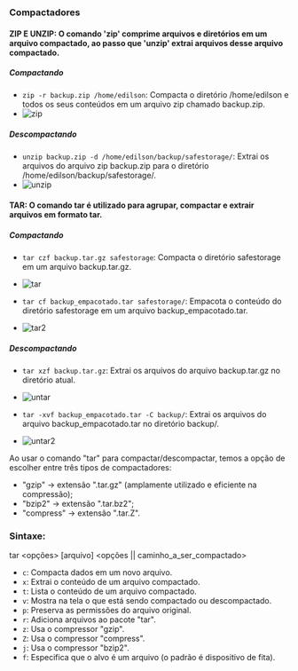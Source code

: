 ### Compactadores

#### ZIP E UNZIP: O comando 'zip' comprime arquivos e diretórios em um arquivo compactado, ao passo que 'unzip' extrai arquivos desse arquivo compactado.

##### Compactando

- `zip -r backup.zip /home/edilson`: Compacta o diretório /home/edilson e todos os seus conteúdos em um arquivo zip chamado backup.zip.
- ![zip](https://github.com/EdilsonDevops/Linux-Ninja-Skills/assets/96980587/10acb829-61d7-4923-8564-67ee1dbbbcbf)

##### Descompactando 

- `unzip backup.zip -d /home/edilson/backup/safestorage/`: Extrai os arquivos do arquivo zip backup.zip para o diretório /home/edilson/backup/safestorage/.
- ![unzip](https://github.com/EdilsonDevops/Linux-Ninja-Skills/assets/96980587/efdfd62a-f65d-4949-9548-15835cdf92b0)

#### TAR: O comando tar é utilizado para agrupar, compactar e extrair arquivos em formato tar.

##### Compactando
- `tar czf backup.tar.gz safestorage`: Compacta o diretório safestorage em um arquivo backup.tar.gz.
- ![tar](https://github.com/EdilsonDevops/Linux-Ninja-Skills/assets/96980587/27de6fe2-469c-4ebc-a106-5189335c1fbe)

- `tar cf backup_empacotado.tar safestorage/`: Empacota o conteúdo do diretório safestorage em um arquivo backup_empacotado.tar.
- ![tar2](https://github.com/EdilsonDevops/Linux-Ninja-Skills/assets/96980587/e3de0572-0e62-4188-a006-61c2ad613648)

##### Descompactando

- `tar xzf backup.tar.gz`: Extrai os arquivos do arquivo backup.tar.gz no diretório atual.
- ![untar](https://github.com/EdilsonDevops/Linux-Ninja-Skills/assets/96980587/03dcd118-e834-44ba-b7a0-de9152384d6f)

- `tar -xvf backup_empacotado.tar -C backup/`: Extrai os arquivos do arquivo backup_empacotado.tar no diretório backup/.
- ![untar2](https://github.com/EdilsonDevops/Linux-Ninja-Skills/assets/96980587/b71d306b-abe7-4849-b8f6-c4ea060b61c9)

Ao usar o comando "tar" para compactar/descompactar, temos a opção de escolher entre três tipos de compactadores:

- "gzip" → extensão ".tar.gz" (amplamente utilizado e eficiente na compressão);
- "bzip2" → extensão ".tar.bz2";
- "compress" → extensão ".tar.Z".

### Sintaxe:

tar <opções> [arquivo] <opções || caminho_a_ser_compactado>

- `c`: Compacta dados em um novo arquivo.
- `x`: Extrai o conteúdo de um arquivo compactado.
- `t`: Lista o conteúdo de um arquivo compactado.
- `v`: Mostra na tela o que está sendo compactado ou descompactado.
- `p`: Preserva as permissões do arquivo original.
- `r`: Adiciona arquivos ao pacote "tar".
- `z`: Usa o compressor "gzip".
- `Z`: Usa o compressor "compress".
- `j`: Usa o compressor "bzip2".
- `f`: Especifica que o alvo é um arquivo (o padrão é dispositivo de fita).

